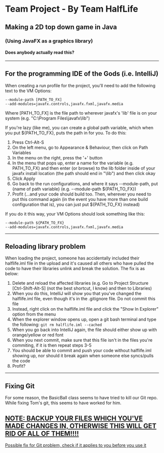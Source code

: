 # Team Project - By Team HalfLife
## Making a 2D top down game in Java
### (Using JavaFX as a graphics library)
#### Does anybody actually read this?

---

## For the programming IDE of the Gods (i.e. IntelliJ)
When creating a run profile for the project, you'll need to add the following text to the VM Options:

<code>--module-path [PATH_TO_FX] --add-modules=javafx.controls,javafx.fxml,javafx.media</code>

Where [PATH_TO_FX] is the file path to wherever javafx's 'lib' file is on your system (e.g. "C:\Program Files\javafx\lib")

If you're lazy (like me), you can create a global path variable, which when you put ${PATH_TO_FX}, puts the path in for 
you. To do this:

1) Press Ctrl-Alt-S
2) On the left menu, go to Appearance & Behaviour, then click on Path Variables
3) In the menu on the right, press the '+' button
4) In the menu that pops up, enter a name for the variable (e.g. PATH_TO_FX) and then enter (or browse) to the lib 
folder inside of your javafx install location (the path should end in "\lib") and then click okay
5) Click Apply
6) Go back to the run configurations, and where it says --module-path, put {name of path variable} 
(e.g. --module-path ${PATH_TO_FX})
7) Profit (...and your code should build too. Then, wherever you need to put this command again 
(in the event you have more than one build configuration that is), you can just put ${PATH_TO_FX} instead)

If you do it this way, your VM Options should look something like this:

<code>--module-path ${PATH_TO_FX} --add-modules=javafx.controls,javafx.fxml,javafx.media</code> 

---

## Reloading library problem
When loading the project, someone has accidentally included their halflife.iml file in the upload and it's caused all others who have pulled the code
to have their libraries unlink and break the solution. The fix is as below:

1) Delete and reload the affected libraries (e.g. Go to Project Structure [Ctrl-Shift-Alt-S] (not the best shortcut, I know) and then to Libraries)
2) When you do this, IntelliJ will show you that you've changed the halflife.iml file, even though it's in the .gitignore file. Do not commit this file
3) Instead, right click on the halflife.iml file and click the "Show In Explorer" option from the menu
4) When the explorer window opens up, open a git bash terminal and type the following: <code>git rm halflife.iml --cached</code>
5) When you go back into IntelliJ again, the file should either show up with orange/yellow or red font
6) When you next commit, make sure that this file isn't in the files you're commiting, if it is then repeat steps 3-5
7) You should be able to commit and push your code without halflife.iml showing up, nor should it break again when someone else syncs/pulls the code
8) Profit?

---

## Fixing Git
For some reason, the BasicBall class seems to have tried to kill our Git repo. While fixing Tom's git, this seems to have worked for him.

## <ins>**NOTE: BACKUP YOUR FILES WHICH YOU'VE MADE CHANGES IN, OTHERWISE THIS WILL GET RID OF ALL OF THEM!!!!**</ins>
<a href="https://stackoverflow.com/questions/1125968/how-do-i-force-git-pull-to-overwrite-local-files">Possible fix for Git problem, check if it applies to you
before you use it</a>
